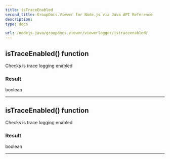 ```yaml
---
title: isTraceEnabled
second_title: GroupDocs.Viewer for Node.js via Java API Reference
description: 
type: docs

url: /nodejs-java/groupdocs.viewer/viewerlogger/istraceenabled/
---
```


## isTraceEnabled()  function
Checks is trace logging enabled

### Result
boolean


---


## isTraceEnabled()  function
Checks is trace logging enabled

### Result
boolean


---



